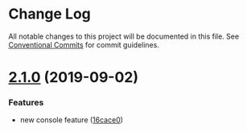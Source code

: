 # Change Log

All notable changes to this project will be documented in this file.
See [Conventional Commits](https://conventionalcommits.org) for commit guidelines.

# [2.1.0](https://github.com/izifortune/lerna-angular/compare/v2.0.1...v2.1.0) (2019-09-02)


### Features

* new console feature ([16cace0](https://github.com/izifortune/lerna-angular/commit/16cace0))
